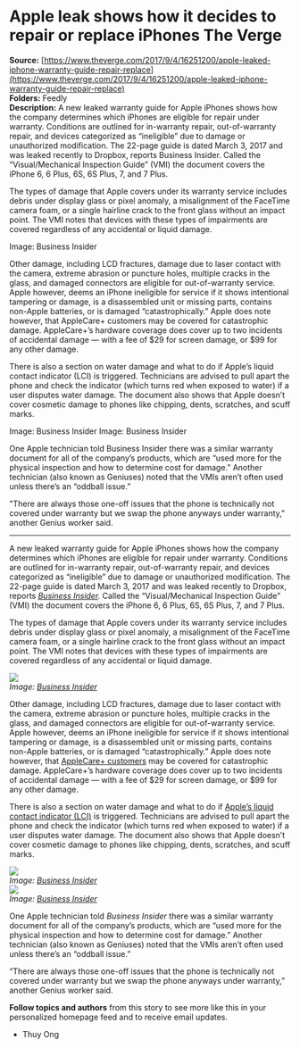 # Apple leak shows how it decides to repair or replace iPhones The Verge

**Source:** [https://www.theverge.com/2017/9/4/16251200/apple-leaked-iphone-warranty-guide-repair-replace](https://www.theverge.com/2017/9/4/16251200/apple-leaked-iphone-warranty-guide-repair-replace)  
**Folders:** Feedly  
**Description:** A new leaked warranty guide for Apple iPhones shows how the company determines which iPhones are eligible for repair under warranty. Conditions are outlined for in-warranty repair, out-of-warranty repair, and devices categorized as “ineligible” due to damage or unauthorized modification. The 22-page guide is dated March 3, 2017 and was leaked recently to Dropbox, reports Business Insider. Called the “Visual/Mechanical Inspection Guide” (VMI) the document covers the iPhone 6, 6 Plus, 6S, 6S Plus, 7, and 7 Plus.

The types of damage that Apple covers under its warranty service includes debris under display glass or pixel anomaly, a misalignment of the FaceTime camera foam, or a single hairline crack to the front glass without an impact point. The VMI notes that devices with these types of impairments are covered regardless of any accidental or liquid damage.

 Image: Business Insider

Other damage, including LCD fractures, damage due to laser contact with the camera, extreme abrasion or puncture holes, multiple cracks in the glass, and damaged connectors are eligible for out-of-warranty service. Apple however, deems an iPhone ineligible for service if it shows intentional tampering or damage, is a disassembled unit or missing parts, contains non-Apple batteries, or is damaged “catastrophically.” Apple does note however, that AppleCare+ customers may be covered for catastrophic damage. AppleCare+’s hardware coverage does cover up to two incidents of accidental damage — with a fee of $29 for screen damage, or $99 for any other damage.

There is also a section on water damage and what to do if Apple’s liquid contact indicator (LCI) is triggered. Technicians are advised to pull apart the phone and check the indicator (which turns red when exposed to water) if a user disputes water damage. The document also shows that Apple doesn’t cover cosmetic damage to phones like chipping, dents, scratches, and scuff marks.

 Image: Business Insider  Image: Business Insider

One Apple technician told Business Insider there was a similar warranty document for all of the company’s products, which are “used more for the physical inspection and how to determine cost for damage.” Another technician (also known as Geniuses) noted that the VMIs aren’t often used unless there’s an “oddball issue.”

"There are always those one-off issues that the phone is technically not covered under warranty but we swap the phone anyways under warranty," another Genius worker said.


---

<div><div><p>A new leaked warranty guide for Apple iPhones shows how the company determines which iPhones are eligible for repair under warranty. Conditions are outlined for in-warranty repair, out-of-warranty repair, and devices categorized as “ineligible” due to damage or unauthorized modification. The 22-page guide is dated March 3, 2017 and was leaked recently to Dropbox, reports <a href="http://uk.businessinsider.com/leaked-apple-document-how-geniuses-decide-replace-repair-iphones-warranty-2017-9?utm_source=feedly&amp;utm_medium=webfeeds&amp;r=US&amp;IR=T"><em>Business Insider</em></a><em>.</em> Called the “Visual/Mechanical Inspection Guide” (VMI) the document covers the iPhone 6, 6 Plus, 6S, 6S Plus, 7, and 7 Plus.</p></div><div><p>The types of damage that Apple covers under its warranty service includes debris under display glass or pixel anomaly, a misalignment of the FaceTime camera foam, or a single hairline crack to the front glass without an impact point. The VMI notes that devices with these types of impairments are covered regardless of any accidental or liquid damage.</p></div><div><div><div><div><div><div><a href="https://platform.theverge.com/wp-content/uploads/sites/2/chorus/uploads/chorus_asset/file/9173429/screen_shot_2017_09_01_at_12942_pm.png?quality=90&amp;strip=all&amp;crop=0,0,100,100"><img src="https://platform.theverge.com/wp-content/uploads/sites/2/chorus/uploads/chorus_asset/file/9173429/screen_shot_2017_09_01_at_12942_pm.png?quality=90&amp;strip=all&amp;crop=0%2C0%2C100%2C100&amp;w=1080"></a></div></div></div><div><cite>Image: <a href="http://uk.businessinsider.com/leaked-apple-document-how-geniuses-decide-replace-repair-iphones-warranty-2017-9?utm_source=feedly&amp;utm_medium=webfeeds&amp;r=US&amp;IR=T"><em>Business Insider</em></a></cite></div></div></div></div><div><p>Other damage, including LCD fractures, damage due to laser contact with the camera, extreme abrasion or puncture holes, multiple cracks in the glass, and damaged connectors are eligible for out-of-warranty service. Apple however, deems an iPhone ineligible for service if it shows intentional tampering or damage, is a disassembled unit or missing parts, contains non-Apple batteries, or is damaged “catastrophically.” Apple does note however, that <a href="https://www.apple.com/shop/product/S5559LL/A/applecare-for-iphone-7-iphone-7-plus-iphone-6s-and-iphone-6s-plus">AppleCare+ customers</a> may be covered for catastrophic damage. AppleCare+’s hardware coverage does cover up to two incidents of accidental damage — with a fee of $29 for screen damage, or $99 for any other damage.</p></div><div><p>There is also a section on water damage and what to do if <a href="https://support.apple.com/en-gb/HT204104">Apple’s liquid contact indicator (LCI)</a> is triggered. Technicians are advised to pull apart the phone and check the indicator (which turns red when exposed to water) if a user disputes water damage. The document also shows that Apple doesn’t cover cosmetic damage to phones like chipping, dents, scratches, and scuff marks.</p></div><div><div><div><div><div><div><a href="https://platform.theverge.com/wp-content/uploads/sites/2/chorus/uploads/chorus_asset/file/9173481/screen_shot_2017_09_01_at_23348_pm__1_.png?quality=90&amp;strip=all&amp;crop=0,0,100,100"><img src="https://platform.theverge.com/wp-content/uploads/sites/2/chorus/uploads/chorus_asset/file/9173481/screen_shot_2017_09_01_at_23348_pm__1_.png?quality=90&amp;strip=all&amp;crop=0%2C0%2C100%2C100&amp;w=1080"></a></div></div></div><div><cite>Image: <a href="http://uk.businessinsider.com/leaked-apple-document-how-geniuses-decide-replace-repair-iphones-warranty-2017-9?utm_source=feedly&amp;utm_medium=webfeeds&amp;r=US&amp;IR=T"><em>Business Insider</em></a></cite></div></div></div></div><div><div><div><div><div><div><a href="https://platform.theverge.com/wp-content/uploads/sites/2/chorus/uploads/chorus_asset/file/9173493/screen_shot_2017_09_01_at_30116_pm.png?quality=90&amp;strip=all&amp;crop=0,0,100,100"><img src="https://platform.theverge.com/wp-content/uploads/sites/2/chorus/uploads/chorus_asset/file/9173493/screen_shot_2017_09_01_at_30116_pm.png?quality=90&amp;strip=all&amp;crop=0%2C0%2C100%2C100&amp;w=1080"></a></div></div></div><div><cite>Image: <a href="http://uk.businessinsider.com/leaked-apple-document-how-geniuses-decide-replace-repair-iphones-warranty-2017-9?utm_source=feedly&amp;utm_medium=webfeeds&amp;r=US&amp;IR=T"><em>Business Insider</em></a></cite></div></div></div></div><div><p>One Apple technician told <em>Business Insider </em>there was a similar warranty document for all of the company’s products, which are “used more for the physical inspection and how to determine cost for damage.” Another technician (also known as Geniuses) noted that the VMIs aren’t often used unless there’s an “oddball issue.”</p></div><div><p>“There are always those one-off issues that the phone is technically not covered under warranty but we swap the phone anyways under warranty,” another Genius worker said.</p></div><div><span><strong>Follow topics and authors</strong> from this story to see more like this in your personalized homepage feed and to receive email updates.</span><ul><li><span><span><span>Thuy Ong</span></span></span></li></ul></div></div>